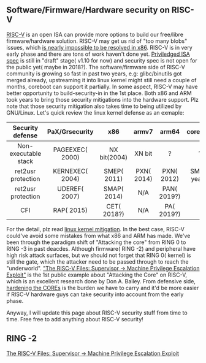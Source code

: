 ## Software/Firmware/Hardware security on RISC-V 

[RISC-V](https://riscv.org/) is an open ISA can provide more options to build our free/libre firmware/hardware solution. RISC-V may get us rid of "too many blobs" issues, which [is nearly impossible to be resolved in x86](https://hardenedlinux.github.io/system-security/2017/03/17/debian_hardened_boot.html). RISC-V is in very early phase and there are tons of work haven't done yet. [Priviledged ISA spec](https://riscv.org/specifications/privileged-isa/) is still in "draft" stage( v1.10 for now) and security spec is not open for the public yet( maybe in 2018?). The software/firmware side of RISC-V community is growing so fast in past two years, e.g: glibc/binutils got merged already, upstreaming it into linux kernel might still need a couple of months, coreboot can support it partially. In some aspect, RISC-V may have better opportunity to build-security-in in the 1st place. Both x86 and ARM took years to bring those security mitigations into the hardware support. Plz note that those security mitigation also takes time to being utilized by GNU/Linux. Let's quick review the linux kernel defense as an exmaple:

Security defense       | PaX/Grsecurity      | x86                | armv7       | arm64       | coreboot     |
|:--------------------:|:-------------------:|:------------------:|:-----------:|:-----------:|:------------:|
| Non-executable stack | PAGEEXEC( 2000)     | NX bit(2004)       | XN bit      | ?           | ?            |
| ret2usr protection   | KERNEXEC( 2004)     | SMEP( 2011)        | PXN( 2014)  | PXN( 2012)  | SMRR( year?) |
| ret2usr protection   | UDEREF( 2007)       | SMAP( 2014)        | N/A         | PAN( 2019?) |              |
| CFI                  | RAP( 2015)          | CET( 2018?)        | N/A         | PA( 2019?)  |              |

For the detail, plz read [linux kernel mitigation](https://github.com/hardenedlinux/grsecurity-101-tutorials/blob/master/kernel_mitigation.md). In the best case, RISC-V could've avoid some mistakes from what x86 and ARM has made. We've been through the paradigm shift of "Attacking the core" from RING 0 to RING -3 in past deacdes. Although firmware( RING -2) and peripheral have high risk attack surfaces, but we should not forget that RING 0( kernel) is still the gate, which the attacker need to be passed through to reach the "underworld". ["The RISC-V Files: Supervisor -> Machine Privilege Escalation Exploit"](http://blog.securitymouse.com/2017/04/the-risc-v-files-supervisor-machine.html) is the 1st public example about "Attacking the Core" on RISC-V, which is an excellent research done by Don A. Bailey. From defensive side, [hardening the COREs](https://github.com/hardenedlinux/hardenedlinux_profiles/blob/master/slide/hardening_the_core.pdf) is the burden we have to carry and it'd be more easier if RISC-V hardware guys can take security into account from the early phase. 

Anyway, I will update this page about RISC-V security stuff from time to time. Free free to add anything about RISC-V security!

## RING -2
[The RISC-V Files: Supervisor -> Machine Privilege Escalation Exploit](http://blog.securitymouse.com/2017/04/the-risc-v-files-supervisor-machine.html)
